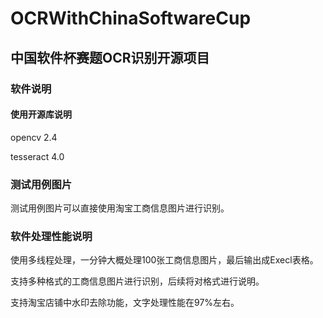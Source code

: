 # OCRWithChinaSoftwareCup
## 中国软件杯赛题OCR识别开源项目
### 软件说明
#### 使用开源库说明
opencv 2.4 

tesseract 4.0

### 测试用例图片
测试用例图片可以直接使用淘宝工商信息图片进行识别。

### 软件处理性能说明
使用多线程处理，一分钟大概处理100张工商信息图片，最后输出成Execl表格。

支持多种格式的工商信息图片进行识别，后续将对格式进行说明。

支持淘宝店铺中水印去除功能，文字处理性能在97%左右。
